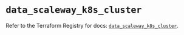 # `data_scaleway_k8s_cluster`

Refer to the Terraform Registry for docs: [`data_scaleway_k8s_cluster`](https://registry.terraform.io/providers/scaleway/scaleway/2.53.0/docs/data-sources/k8s_cluster).
